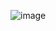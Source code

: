 ![image](https://user-images.githubusercontent.com/104110095/169632106-9a3be8b4-bdb2-4abd-9dd4-6af58574c7d1.png)

